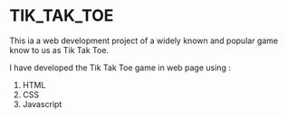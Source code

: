 # TIK_TAK_TOE

This ia a web development project of a widely known and popular game know to us as Tik Tak Toe.

I have developed the Tik Tak Toe game in web page using :
1) HTML
2) CSS
3) Javascript

